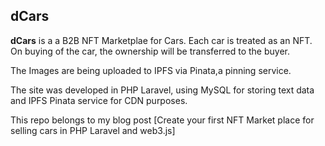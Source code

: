 
## dCars

**dCars** is a a B2B NFT Marketplae for Cars. Each car is treated as an NFT. 
On buying of the car, the ownership will be transferred to the buyer.

The Images are being uploaded to IPFS via Pinata,a pinning service.

The site was developed in PHP Laravel, using MySQL for storing text data and IPFS Pinata service
for CDN purposes.

This repo belongs to my blog post [Create your first NFT Market place for selling cars in PHP Laravel and web3.js]
